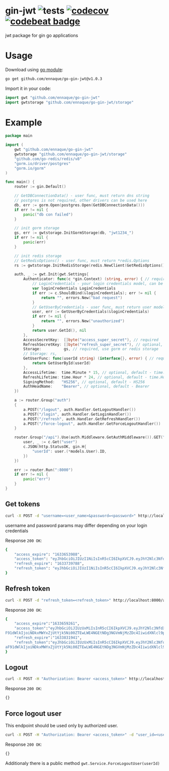 # gin-jwt ![tests](https://github.com/ennaque/go-gin-jwt/workflows/tests/badge.svg) [![codecov](https://codecov.io/gh/ennaque/go-gin-jwt/branch/master/graph/badge.svg?token=WZMWD36EKQ)](https://codecov.io/gh/ennaque/go-gin-jwt) [![codebeat badge](https://codebeat.co/badges/e1ea8bb5-f305-4394-bab2-308efe3f718d)](https://codebeat.co/projects/github-com-ennaque-go-gin-jwt-master)
jwt package for gin go applications

# Usage

Download using [go module](https://blog.golang.org/using-go-modules):

```sh
go get github.com/ennaque/go-gin-jwt@v1.0.3
```

Import it in your code:

```go
import gwt "github.com/ennaque/go-gin-jwt"
import gwtstorage "github.com/ennaque/go-gin-jwt/storage"
```

# Example

```go
package main

import (
	gwt "github.com/ennaque/go-gin-jwt"
	gwtstorage "github.com/ennaque/go-gin-jwt/storage"
	"github.com/go-redis/redis/v8"
	"gorm.io/driver/postgres"
	"gorm.io/gorm"
)

func main() {
	router := gin.Default()

	// GetDBConnectionData() - user func, must return dns string
	// postgres is not required, other drivers can be used here
	db, err := gorm.Open(postgres.Open(GetDBConnectionData()))
	if err != nil {
		panic("db con failed")
	}

	// init gorm storage
	gs, err := gwtstorage.InitGormStorage(db, "jwt1234_")
	if err != nil {
		panic(err)
	}

	// init redis storage
	// GetRedisOptions() - user func, must return *redis.Options
	rs := gwtstorage.InitRedisStorage(redis.NewClient(GetRedisOptions()))

	auth, _ := gwt.Init(gwt.Settings{
		Authenticator: func(c *gin.Context) (string, error) { // required
			// LoginCredentials - your login credentials model, can be differ
			var loginCredentials LoginCredentials
			if err := c.ShouldBind(&loginCredentials); err != nil {
				return "", errors.New("bad request")
			}
			// GetUserByCredentials - user func, must return user model
			user, err := GetUserByCredentials(&loginCredentials)
			if err != nil {
				return "", errors.New("unauthorized")
			}
			return user.GetId(), nil
		},
		AccessSecretKey:  []byte("access_super_secret"), // required
		RefreshSecretKey: []byte("refresh_super_secret"), // optional, default - AccessSecretKey
		Storage:          gs, // required, use gorm or redis storage
		// Storage: rs,
		GetUserFunc: func(userId string) (interface{}, error) { // required
			return GetUserById(userId)
		},
		AccessLifetime:  time.Minute * 15, // optional, default - time.Minute * 15
		RefreshLifetime: time.Hour * 24, // optional, default - time.Hour * 24
		SigningMethod:   "HS256", // optional, default - HS256
		AuthHeadName:    "Bearer", // optional, default - Bearer
	})

	a := router.Group("auth")
	{
		a.POST("/logout", auth.Handler.GetLogoutHandler())
		a.POST("/login", auth.Handler.GetLoginHandler())
		a.POST("/refresh", auth.Handler.GetRefreshHandler())
		a.POST("/force-logout", auth.Handler.GetForceLogoutHandler())
	}

	router.Group("/api").Use(auth.Middleware.GetAuthMiddleware()).GET("/get-user-id", func(c *gin.Context) {
		user, _ := c.Get("user")
		c.JSON(http.StatusOK, gin.H{
			"userId": user.(*models.User).ID,
		})
	})

	err := router.Run(":8000")
	if err != nil {
		panic("err")
	}
}
```

## Get tokens

```sh
curl -X POST -d "username=<user_name>&password=<password>" http://localhost:8000/auth/login
```
username and password params may differ depending on your login credentials

Response `200 OK`:
```sh
{
    "access_expire": "1633653988",
    "access_token": "eyJhbGciOiJIUzI1NiIsInR5cCI6IkpXVCJ9.eyJhY2Nlc3NfdXVpZCI6IjlkODFmNjRkLWY0ZWYtNDA2NC04YTY3LTRjNjMzY2MxNjExOCIsImV4cCI6MTYzMzY1Mzk4OCwicmVmcmVzaF91dWlkIjoiOTU3NWU5ZDEtNWFjOS00YmIzLTkwOGItODA3MmJkNDdmOTM2IiwidXNlcl9pZCI6IjI5In0.0CfHPjkVFiQixa4SdE5EUhu23imNri02QMFsDDXJHzg",
    "refresh_expire": "1633739788",
    "refresh_token": "eyJhbGciOiJIUzI1NiIsInR5cCI6IkpXVCJ9.eyJhY2Nlc3NfdXVpZCI6IjlkODFmNjRkLWY0ZWYtNDA2NC04YTY3LTRjNjMzY2MxNjExOCIsImV4cCI6MTYzMzczOTc4OCwicmVmcmVzaF91dWlkIjoiOTU3NWU5ZDEtNWFjOS00YmIzLTkwOGItODA3MmJkNDdmOTM2IiwidXNlcl9pZCI6IjI5In0.UvPTvVaNkAgFVTrAEoaUK1n4iIYFGh1yNqPzzNbtUUM"
}
```

## Refresh token

```sh
curl -X POST -d "refresh_token=<refresh_token>" http://localhost:8000/auth/refresh
```

Response `200 OK`:
```sh
{
    "access_expire":"1633659261",
    "access_token":"eyJhbGciOiJIUzUxMiIsInR5cCI6IkpXVCJ9.eyJhY2Nlc3NfdXVpZCI6ImJiNjBhYzlmLTQ4ZGEtNDlhZC04NTM1LTU5MTJhY2MwZDIwNyIsImV4cCI6MTYzMzY1OTI2MSwicmVmcmVza
F91dWlkIjoiNDkxMWYxZjUtYjk5Ni00ZTEwLWE4NGEtNDg3NGVmNjMzZDc4IiwidXNlcl9pZCI6IjI5In0.tupNFRnANQmOScjWzlnWXzncX0Kxs7M40rsbFs0Vpg-70Ucc7R7vX2e7uAFf1fiAMODfGS5d3PRK3Nwk4RoPzg",
    "refresh_expire":"1633831941",
    "refresh_token":"eyJhbGciOiJIUzUxMiIsInR5cCI6IkpXVCJ9.eyJhY2Nlc3NfdXVpZCI6ImJiNjBhYzlmLTQ4ZGEtNDlhZC04NTM1LTU5MTJhY2MwZDIwNyIsImV4cCI6MTYzMzgzMTk0MSwicmVmcmVz
aF91dWlkIjoiNDkxMWYxZjUtYjk5Ni00ZTEwLWE4NGEtNDg3NGVmNjMzZDc4IiwidXNlcl9pZCI6IjI5In0.lj2nS6-M4GT-T9PHj9ijNY4g6h5hyP0xdVTHCw1M-07aL4zp7HpFrXFrT-V6RWpofaGvM79o64f8WECEqRPjig"
}
```

## Logout

```sh
curl -X POST -H "Authorization: Bearer <access_token>" http://localhost:8000/auth/logout
```

Response `200 OK`:
```sh
{}
```

## Force logout user

This endpoint should be used only by authorized user.

```sh
curl -X POST -H "Authorization: Bearer <access_token>" -d "user_id=<user_id_to_logout>" http://localhost:8000/auth/force-logout
```
Response `200 OK`:
```sh
{}
```
Additionaly there is a public method ```gwt.Service.ForceLogoutUser(userId)```
